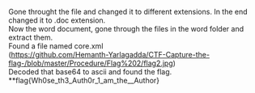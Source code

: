 Gone throught the file and changed it to different extensions. In the end changed it to .doc extension.<br />
Now the word document, gone through the files in the word folder and extract them.<br />
Found a file named core.xml<br />
(https://github.com/Hemanth-Yarlagadda/CTF-Capture-the-flag-/blob/master/Procedure/Flag%202/flag2.jpg)<br />
Decoded that base64 to ascii  and found the flag.<br />
**flag{Wh0se_th3_Auth0r_1_am_the__Author}<br />

